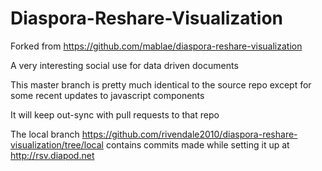 Diaspora-Reshare-Visualization
==============================
Forked from https://github.com/mablae/diaspora-reshare-visualization

A very interesting social use for data driven documents 

This master branch is pretty much identical to the source repo except for some recent updates to javascript components  

It will keep out-sync with pull requests to that repo   

The local branch https://github.com/rivendale2010/diaspora-reshare-visualization/tree/local contains commits made while setting it up at http://rsv.diapod.net  



